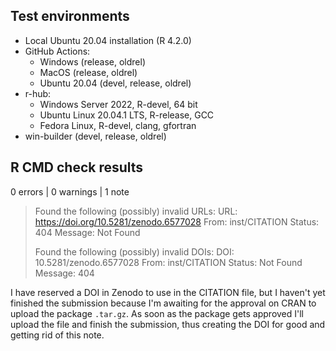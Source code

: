 ## Test environments

- Local Ubuntu 20.04 installation (R 4.2.0)
- GitHub Actions:
  - Windows (release, oldrel)
  - MacOS (release, oldrel)
  - Ubuntu 20.04 (devel, release, oldrel)
- r-hub:
  - Windows Server 2022, R-devel, 64 bit
  - Ubuntu Linux 20.04.1 LTS, R-release, GCC
  - Fedora Linux, R-devel, clang, gfortran
- win-builder (devel, release, oldrel)

## R CMD check results

0 errors | 0 warnings | 1 note

> Found the following (possibly) invalid URLs:
>   URL: https://doi.org/10.5281/zenodo.6577028
>     From: inst/CITATION
>     Status: 404
>     Message: Not Found
> 
> Found the following (possibly) invalid DOIs:
>   DOI: 10.5281/zenodo.6577028
>     From: inst/CITATION
>     Status: Not Found
>     Message: 404

I have reserved a DOI in Zenodo to use in the CITATION file, but I haven't yet finished the submission because I'm awaiting for the approval on CRAN to upload the package `.tar.gz`. As soon as the package gets approved I'll upload the file and finish the submission, thus creating the DOI for good and getting rid of this note.
